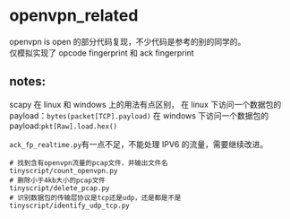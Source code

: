 # openvpn_related

openvpn is open 的部分代码复现，不少代码是参考的别的同学的。  
仅模拟实现了 opcode fingerprint 和 ack fingerprint

## notes:

scapy 在 linux 和 windows 上的用法有点区别，
在 linux 下访问一个数据包的 payload：`bytes(packet[TCP].payload)`
在 windows 下访问一个数据包的 payload:`pkt[Raw].load.hex()`

`ack_fp_realtime.py`有一点不足，不能处理 IPV6 的流量，需要继续改进。

```
# 找到含有openvpn流量的pcap文件，并输出文件名
tinyscript/count_openvpn.py
# 删除小于4kb大小的pcap文件
tinyscript/delete_pcap.py
# 识别数据包的传输层协议是tcp还是udp，还是都是不是
tinyscript/identify_udp_tcp.py
```
